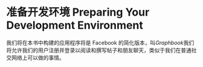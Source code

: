# 准备开发环境 Preparing Your Development Environment

我们将在本书中构建的应用程序将是 Facebook 的简化版本，叫*Graphbook*我们将允许我们的用户注册并登录以阅读和撰写帖子和朋友聊天，类似于我们在普通社交网络上可以做的事情。